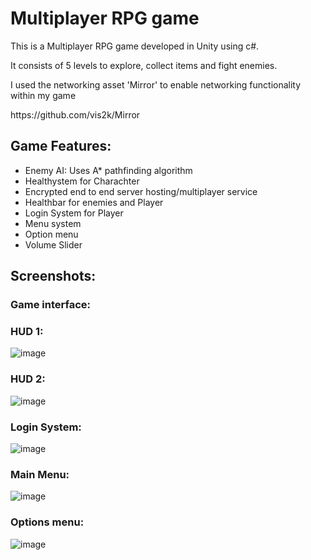 <h1> Multiplayer RPG game</h1>
  
<p>This is a Multiplayer RPG game developed in Unity using c#. </p>

<p>It consists of 5 levels to explore, collect items and fight enemies.</p>

<p>I used the networking asset 'Mirror' to enable networking functionality within my game </p>
https://github.com/vis2k/Mirror

<h2> Game Features: </h2>
<ul>
  <li>Enemy AI:
Uses A* pathfinding algorithm</li>
  <li>Healthystem for Charachter</li>
  <li>Encrypted end to end server hosting/multiplayer service</li>
  <li>Healthbar for enemies and Player</li>
 <li>Login System for Player </li>
  <li>Menu system  </li>
   <li>Option menu  </li>
 <li>Volume Slider</li>
</ul>



<H2>Screenshots: </h2>

<h3>Game interface:</h3>
<h3> HUD 1: </h3> 

![image](https://user-images.githubusercontent.com/64263647/112634212-35f9bb80-8e32-11eb-8f12-fba1291d72e2.png)
<h3> HUD 2: </h3> 

![image](https://user-images.githubusercontent.com/64263647/112634202-33976180-8e32-11eb-9baa-1f6420c94218.png)


<h3>Login System: </h3> 

 ![image](https://user-images.githubusercontent.com/64263647/112634226-3abe6f80-8e32-11eb-94c8-d97f03e2d451.png)


<h3>Main Menu: </h3> 

![image](https://user-images.githubusercontent.com/64263647/112636775-6f7ff600-8e35-11eb-89b7-c35161ae603f.png)

<h3>Options menu: </h3> 

![image](https://user-images.githubusercontent.com/64263647/112636792-7575d700-8e35-11eb-9169-fc34a8166cc0.png)


















